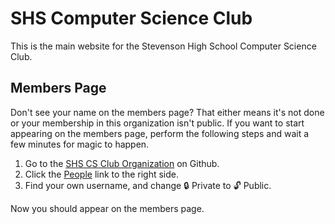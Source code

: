 # SHS Computer Science Club

This is the main website for the Stevenson High School Computer Science Club.

## Members Page

Don't see your name on the members page? That either means it's not done or your membership in this organization isn't public. If you want to start appearing on the members page, perform the following steps and wait a few minutes for magic to happen.

1. Go to the [SHS CS Club Organization](https://github.com/SHSCSclub) on Github.
2. Click the [People](https://github.com/orgs/SHSCSclub/people) link to the right side.
3. Find your own username, and change :lock: Private to :unlock: Public.

Now you should appear on the members page.
